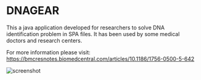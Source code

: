 # DNAGEAR

This a java application developed for researchers to solve DNA identification problem in SPA files. It has been used by some medical doctors and research centers.

For more information please visit: 
https://bmcresnotes.biomedcentral.com/articles/10.1186/1756-0500-5-642


![screenshot](https://media.springernature.com/full/springer-static/image/art%3A10.1186%2F1756-0500-5-642/MediaObjects/13104_2012_Article_2110_Fig1_HTML.jpg?as=webp)

